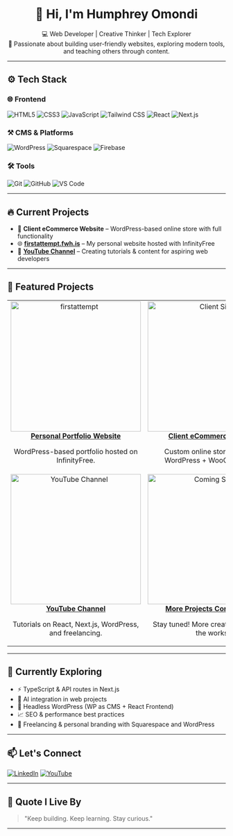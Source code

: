 <h1 align="center">👋 Hi, I'm Humphrey Omondi</h1>

<p align="center">
  💻 Web Developer | Creative Thinker | Tech Explorer<br>
  🚀 Passionate about building user-friendly websites, exploring modern tools, and teaching others through content.
</p>

---

## ⚙️ Tech Stack

### 🌐 Frontend
![HTML5](https://img.shields.io/badge/HTML5-E34F26?style=flat-square&logo=html5&logoColor=white)
![CSS3](https://img.shields.io/badge/CSS3-1572B6?style=flat-square&logo=css3&logoColor=white)
![JavaScript](https://img.shields.io/badge/JavaScript-F7DF1E?style=flat-square&logo=javascript&logoColor=black)
![Tailwind CSS](https://img.shields.io/badge/Tailwind_CSS-38B2AC?style=flat-square&logo=tailwind-css&logoColor=white)
![React](https://img.shields.io/badge/React-20232A?style=flat-square&logo=react&logoColor=61DAFB)
![Next.js](https://img.shields.io/badge/Next.js-000000?style=flat-square&logo=nextdotjs&logoColor=white)

### ⚒️ CMS & Platforms
![WordPress](https://img.shields.io/badge/WordPress-21759B?style=flat-square&logo=wordpress&logoColor=white)
![Squarespace](https://img.shields.io/badge/Squarespace-000000?style=flat-square&logo=squarespace&logoColor=white)
![Firebase](https://img.shields.io/badge/Firebase-FFCA28?style=flat-square&logo=firebase&logoColor=black)

### 🛠️ Tools
![Git](https://img.shields.io/badge/Git-F05032?style=flat-square&logo=git&logoColor=white)
![GitHub](https://img.shields.io/badge/GitHub-181717?style=flat-square&logo=github&logoColor=white)
![VS Code](https://img.shields.io/badge/VS_Code-007ACC?style=flat-square&logo=visual-studio-code&logoColor=white)

---

## 🔥 Current Projects

- 🛒 **Client eCommerce Website** – WordPress-based online store with full functionality  
- 🌐 **[firstattempt.fwh.is](http://firstattempt.fwh.is)** – My personal website hosted with InfinityFree  
- 🎥 **[YouTube Channel](https://www.youtube.com/@Harmodev)** – Creating tutorials & content for aspiring web developers

---

## 🎨 Featured Projects

<table>
  <tr>
    <td align="center">
      <a href="https://harmo.vercel.app" target="_blank">
        <img src="https://via.placeholder.com/300x180.png?text=firstattempt.fwh.is" alt="firstattempt" width="300" />
        <br />
        <strong>Personal Portfolio Website</strong>
      </a>
      <p>WordPress-based portfolio hosted on InfinityFree.</p>
    </td>
    <td align="center">
      <a href="#" target="_blank">
        <img src="https://via.placeholder.com/300x180.png?text=Ecommerce+Client+Site" alt="Client Site" width="300" />
        <br />
        <strong>Client eCommerce Project</strong>
      </a>
      <p>Custom online store built with WordPress + WooCommerce.</p>
    </td>
  </tr>
  <tr>
    <td align="center">
      <a href="https://www.youtube.com/@Harmodev" target="_blank">
        <img src="https://via.placeholder.com/300x180.png?text=Harmodev+Channel" alt="YouTube Channel" width="300" />
        <br />
        <strong>YouTube Channel</strong>
      </a>
      <p>Tutorials on React, Next.js, WordPress, and freelancing.</p>
    </td>
    <td align="center">
      <a href="#" target="_blank">
        <img src="https://via.placeholder.com/300x180.png?text=Coming+Soon" alt="Coming Soon" width="300" />
        <br />
        <strong>More Projects Coming Soon</strong>
      </a>
      <p>Stay tuned! More creative projects in the works.</p>
    </td>
  </tr>
</table>

---

## 🌱 Currently Exploring

- ⚡ TypeScript & API routes in Next.js  
- 🧠 AI integration in web projects  
- 🧩 Headless WordPress (WP as CMS + React Frontend)  
- 📈 SEO & performance best practices  
- 🎯 Freelancing & personal branding with Squarespace and WordPress

---

## 📫 Let's Connect

[![LinkedIn](https://img.shields.io/badge/LinkedIn-0A66C2?style=for-the-badge&logo=linkedin&logoColor=white)](https://www.linkedin.com/in/humphrey-odhiambo/)
[![YouTube](https://img.shields.io/badge/YouTube-EA4335?style=for-the-badge&logo=youtube&logoColor=white)](https://www.youtube.com/@Harmodev)

---

## 💬 Quote I Live By

> "Keep building. Keep learning. Stay curious."  

---


